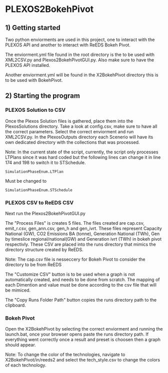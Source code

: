 # PLEXOS2BokehPivot

## 1) Getting started
Two python enviorments are used in this project, one to interact with the PLEXOS API and another to interact with ReEDS Bokeh Pivot. 

The enviorment.yml file found in the root directory is the to be used with XML2CSV.py and Plexos2BokehPivotGUI.py. Also make sure to have the PLEXOS API installed.

 Another enviorment.yml will be found in the X2BokehPivot directory this is to be used with BokehPivot.

 ## 2) Starting the program

### PLEXOS Solution to CSV 
Once the Plexos Solution files is gathered, place them into the PlexosSolutions directory. Take a look at config.csv, make sure to have all the correct parameters. Select the correct enviorment and run XML2CSV.py. In the PlexosOutputs directory each Scenerio will have its own dedicated directory with the collections that was processed. 

Note: In the current state of the script, currently, the script only processes LTPlans since it was hard coded but the following lines can change it in line 174 and 198 to switch it to STSchedule.

    SimulationPhaseEnum.LTPlan
Must be changed to 

    SimulationPhaseEnum.STSchedule

### PLEXOS CSV to ReEDS CSV
Next run the Plexos2BokehPivotGUI.py

The "Process Files" is creates 5 files. The files created are cap.csv, emit_r.csv, gen_ann.csv, gen_h and gen_ivrt. These files represent Capacity National (GW), CO2 Emissions BA (tonne), Generation National (TWh), Gen by timeslice regional/national(GW) and Generation ivrt (TWh) in bokeh pivot respectivly. These CSV are placed into the runs directory that mimics the directory structure created by ReEDS. 
    
Note: The cap.csv file is nesseccery for Bokeh Pivot to consider the directory to be from ReEDS 

The "Customize CSV" button is to be used when a graph is not automatically created, and needs to be done from scratch. The mapping of each Dimention and value must be done according to the csv file that will be mimiced.

The "Copy Runs Folder Path" button copies the runs directory path to the clipboard.

### Bokeh Pivot
Open the X2BokehPivot by selecting the correct enviorment and running the launch.bat, once your browser opens paste the runs directory path. If everything went correctly once a result and preset is choosen then a graph should appear.
 
Note: To change the color of the technologies, navigate to X2BokehPivot/in/reeds2 and select the tech_style.csv to change the colors of each technology.




